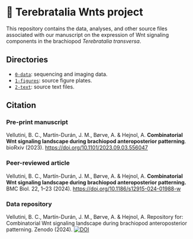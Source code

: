 # :dna: Terebratalia Wnts project

This repository contains the data, analyses, and other source files associated with our manuscript on the expression of Wnt signaling components in the brachiopod *Terebratalia transversa*.

## Directories

- [`0-data`](0-data): sequencing and imaging data.
- [`1-figures`](1-figures): source figure plates.
- [`2-text`](2-text): source text files.

## Citation

### Pre-print manuscript

Vellutini, B. C., Martín-Durán, J. M., Børve, A. & Hejnol, A. **Combinatorial Wnt signaling landscape during brachiopod anteroposterior patterning**. bioRxiv (2023). <https://doi.org/10.1101/2023.09.03.556047>

### Peer-reviewed article

Vellutini, B. C., Martín-Durán, J. M., Børve, A. & Hejnol, A. **Combinatorial Wnt signaling landscape during brachiopod anteroposterior patterning.** BMC Biol. 22, 1–23 (2024). <https://doi.org/10.1186/s12915-024-01988-w>

### Data repository

Vellutini, B. C., Martín-Durán, J. M., Børve, A. & Hejnol, A. Repository for: Combinatorial Wnt signaling landscape during brachiopod anteroposterior patterning. Zenodo  (2024). [![DOI](https://zenodo.org/badge/DOI/10.5281/zenodo.8312022.svg)](https://doi.org/10.5281/zenodo.8312022)

